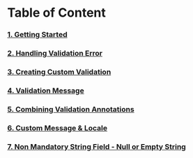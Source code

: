 # Table of Content
### [1. Getting Started](https://gitlab.com/ronyxu/article-springframework-validation/xxx/chapter-01/chapter-01.md)

### [2. Handling Validation Error](https://gitlab.com/ronyxu/article-springframework-validation/xxx/chapter-02/chapter-02.md)

### [3. Creating Custom Validation](https://gitlab.com/ronyxu/article-springframework-validation/xxx/chapter-03/chapter-03.md)

### [4. Validation Message](https://gitlab.com/ronyxu/article-springframework-validation/xxx/chapter-04/chapter-04.md)

### [5. Combining Validation Annotations](https://gitlab.com/ronyxu/article-springframework-validation/xxx/chapter-05/chapter-05.md)

### [6. Custom Message & Locale](https://gitlab.com/ronyxu/article-springframework-validation/xxx/chapter-06/chapter-06.md)

### [7. Non Mandatory String Field - Null or Empty String](https://gitlab.com/ronyxu/article-springframework-validation/xxx/chapter-07/chapter-07.md)

